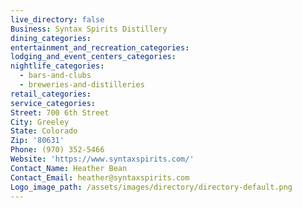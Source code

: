 ```yaml
---
live_directory: false
Business: Syntax Spirits Distillery
dining_categories:
entertainment_and_recreation_categories:
lodging_and_event_centers_categories:
nightlife_categories:
  - bars-and-clubs
  - breweries-and-distilleries
retail_categories:
service_categories:
Street: 700 6th Street
City: Greeley
State: Colorado
Zip: '80631'
Phone: (970) 352-5466
Website: 'https://www.syntaxspirits.com/'
Contact_Name: Heather Bean
Contact_Email: heather@syntaxspirits.com
Logo_image_path: /assets/images/directory/directory-default.png
---
```


